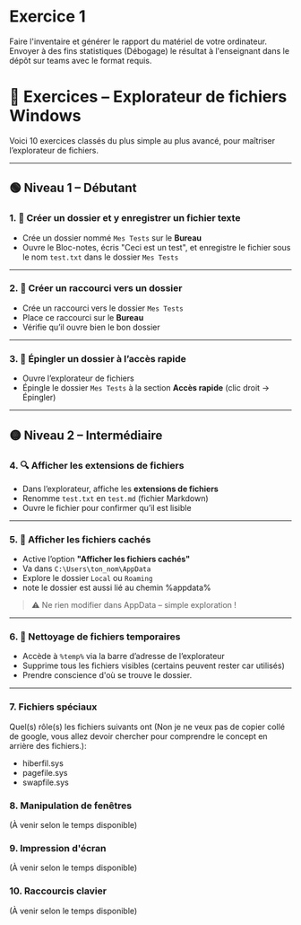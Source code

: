 # Exercice 1

Faire l'inventaire et générer le rapport du matériel de votre ordinateur.  
Envoyer à des fins statistiques (Débogage) le résultat à l'enseignant dans le dépôt sur teams avec le format requis.


# 🧪 Exercices – Explorateur de fichiers Windows

Voici 10 exercices classés du plus simple au plus avancé, pour maîtriser l’explorateur de fichiers.

---

## 🟢 Niveau 1 – Débutant

### 1. 📁 Créer un dossier et y enregistrer un fichier texte
- Crée un dossier nommé `Mes Tests` sur le **Bureau**
- Ouvre le Bloc-notes, écris "Ceci est un test", et enregistre le fichier sous le nom `test.txt` dans le dossier `Mes Tests`

---

### 2. 🔗 Créer un raccourci vers un dossier
- Crée un raccourci vers le dossier `Mes Tests`
- Place ce raccourci sur le **Bureau**
- Vérifie qu’il ouvre bien le bon dossier

---

### 3. 📂 Épingler un dossier à l’accès rapide
- Ouvre l’explorateur de fichiers
- Épingle le dossier `Mes Tests` à la section **Accès rapide** (clic droit → Épingler)

---

## 🟡 Niveau 2 – Intermédiaire

### 4. 🔍 Afficher les extensions de fichiers
- Dans l’explorateur, affiche les **extensions de fichiers**
- Renomme `test.txt` en `test.md` (fichier Markdown)
- Ouvre le fichier pour confirmer qu’il est lisible

---

### 5. 👻 Afficher les fichiers cachés
- Active l’option **"Afficher les fichiers cachés"**  
- Va dans `C:\Users\ton_nom\AppData`  
- Explore le dossier `Local` ou `Roaming`  
- note le dossier est aussi lié au chemin %appdata%  

> ⚠️ Ne rien modifier dans AppData – simple exploration !  

---

### 6. 🧹 Nettoyage de fichiers temporaires
- Accède à `%temp%` via la barre d’adresse de l’explorateur
- Supprime tous les fichiers visibles (certains peuvent rester car utilisés)
- Prendre conscience d'où se trouve le dossier.

---
### 7. Fichiers spéciaux
Quel(s) rôle(s) les fichiers suivants ont (Non je ne veux pas de copier collé de google, vous allez devoir chercher pour comprendre le concept en arrière des fichiers.):  
- hiberfil.sys  
- pagefile.sys  
- swapfile.sys  
  
### 8. Manipulation de fenêtres  
(À venir selon le temps disponible)
### 9. Impression d'écran 
(À venir selon le temps disponible)
### 10. Raccourcis clavier
(À venir selon le temps disponible)
